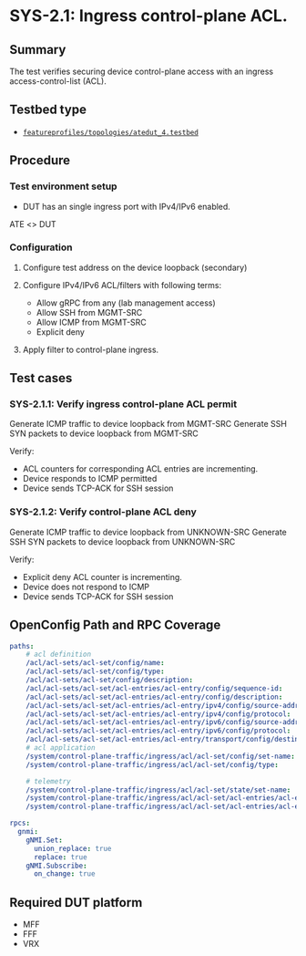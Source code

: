 # SYS-2.1: Ingress control-plane ACL.

## Summary

The test verifies securing device control-plane access with an ingress access-control-list (ACL).

## Testbed type

*  [`featureprofiles/topologies/atedut_4.testbed`](https://github.com/openconfig/featureprofiles/blob/main/topologies/atedut_4.testbed)

## Procedure

### Test environment setup

*   DUT has an single ingress port with IPv4/IPv6 enabled.

   ATE <> DUT

### Configuration

1.  Configure test address on the device loopback (secondary)

2.  Configure IPv4/IPv6 ACL/filters with following terms:
    - Allow gRPC from any (lab management access)
    - Allow SSH from MGMT-SRC
    - Allow ICMP from MGMT-SRC
    - Explicit deny

3.  Apply filter to control-plane ingress.

## Test cases

### SYS-2.1.1: Verify ingress control-plane ACL permit
Generate ICMP traffic to device loopback from MGMT-SRC
Generate SSH SYN packets to device loopback from MGMT-SRC

Verify:

*  ACL counters for corresponding ACL entries are incrementing.
*  Device responds to ICMP permitted
*  Device sends TCP-ACK for SSH session

### SYS-2.1.2: Verify control-plane ACL deny
Generate ICMP traffic to device loopback from UNKNOWN-SRC
Generate SSH SYN packets to device loopback from UNKNOWN-SRC

Verify:

*  Explicit deny ACL counter is incrementing.
*  Device does not respond to ICMP
*  Device sends TCP-ACK for SSH session

## OpenConfig Path and RPC Coverage

```yaml
paths:
    # acl definition
    /acl/acl-sets/acl-set/config/name:
    /acl/acl-sets/acl-set/config/type:
    /acl/acl-sets/acl-set/config/description:
    /acl/acl-sets/acl-set/acl-entries/acl-entry/config/sequence-id:
    /acl/acl-sets/acl-set/acl-entries/acl-entry/config/description:
    /acl/acl-sets/acl-set/acl-entries/acl-entry/ipv4/config/source-address:
    /acl/acl-sets/acl-set/acl-entries/acl-entry/ipv4/config/protocol:
    /acl/acl-sets/acl-set/acl-entries/acl-entry/ipv6/config/source-address:
    /acl/acl-sets/acl-set/acl-entries/acl-entry/ipv6/config/protocol:
    /acl/acl-sets/acl-set/acl-entries/acl-entry/transport/config/destination-port:
    # acl application
    /system/control-plane-traffic/ingress/acl/acl-set/config/set-name:
    /system/control-plane-traffic/ingress/acl/acl-set/config/type:

    # telemetry
    /system/control-plane-traffic/ingress/acl/acl-set/state/set-name:
    /system/control-plane-traffic/ingress/acl/acl-set/acl-entries/acl-entry/state/sequence-id:
    /system/control-plane-traffic/ingress/acl/acl-set/acl-entries/acl-entry/state/matched-packets:

rpcs:
  gnmi:
    gNMI.Set:
      union_replace: true
      replace: true
    gNMI.Subscribe:
      on_change: true
```

## Required DUT platform

* MFF
* FFF
* VRX
